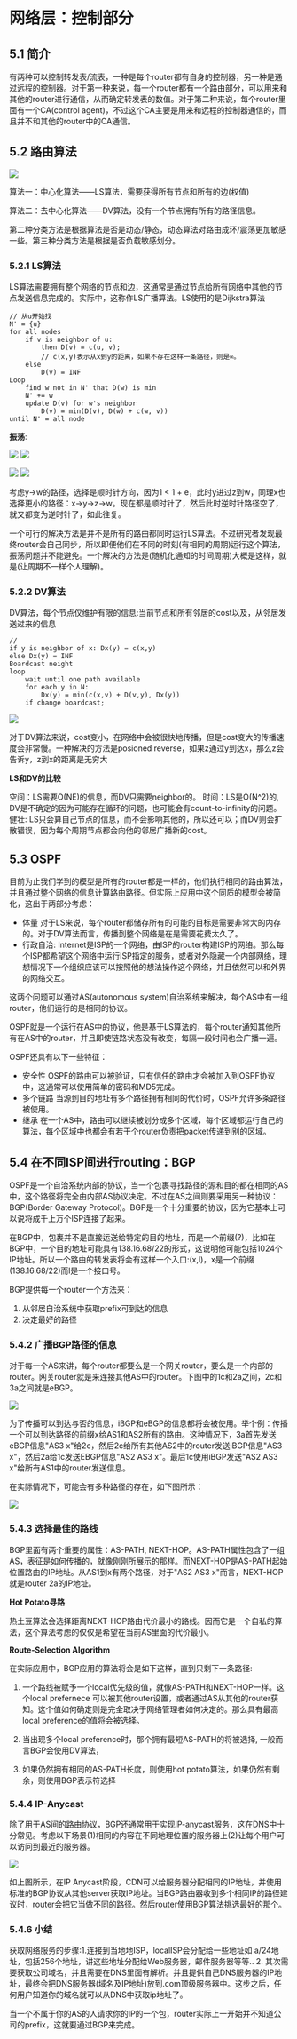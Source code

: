 # 网络层：控制部分

## 5.1 简介

有两种可以控制转发表/流表，一种是每个router都有自身的控制器，另一种是通过远程的控制器。对于第一种来说，每一个router都有一个路由部分，可以用来和其他的router进行通信，从而确定转发表的数值。对于第二种来说，每个router里面有一个CA(control agent)，不过这个CA主要是用来和远程的控制器通信的，而且并不和其他的router中的CA通信。

## 5.2 路由算法

![](./IMG/chap5/5-2-1_graph.PNG)

算法一：中心化算法——LS算法，需要获得所有节点和所有的边(权值)

算法二：去中心化算法——DV算法，没有一个节点拥有所有的路径信息。

第二种分类方法是根据算法是否是动态/静态，动态算法对路由成环/震荡更加敏感一些。第三种分类方法是根据是否负载敏感划分。

### 5.2.1 LS算法

LS算法需要拥有整个网络的节点和边，这通常是通过节点给所有网络中其他的节点发送信息完成的。实际中，这称作LS广播算法。LS使用的是Dijkstra算法
```
// 从u开始找
N' = {u}
for all nodes
    if v is neighbor of u:
        then D(v) = c(u, v);
        // c(x,y)表示从x到y的距离，如果不存在这样一条路径，则是∞。
    else
        D(v) = INF
Loop
    find w not in N' that D(w) is min
    N' += w
    update D(v) for w's neighbor
        D(v) = min(D(v), D(w) + c(w, v))
until N' = all node

```
**振荡**:

![](./IMG/chap5/5-2-2_oscillations1.PNG) 
![](./IMG/chap5/5-2-3_oscillations2.PNG)


![](./IMG/chap5/5-2-4_oscillations3.PNG) 
![](./IMG/chap5/5-2-5_oscillations4.PNG)

考虑y->w的路径，选择是顺时针方向，因为1 < 1 + e，此时y进过z到w，同理x也选择更小的路径：x->y->z->w。现在都是顺时针了，然后此时逆时针路径空了，就又都变为逆时针了，如此往复。

一个可行的解决方法是并不是所有的路由都同时运行LS算法。不过研究者发现最终router会自己同步，所以即便他们在不同的时刻(有相同的周期)运行这个算法，振荡问题并不能避免。一个解决的方法是(随机化通知的时间周期)大概是这样，就是(让周期不一样个人理解)。

### 5.2.2 DV算法

DV算法，每个节点仅维护有限的信息:当前节点和所有邻居的cost以及，从邻居发送过来的信息
```
// 
if y is neighbor of x: Dx(y) = c(x,y) 
else Dx(y) = INF
Boardcast neight
loop
    wait until one path available
    for each y in N:
        Dx(y) = min(c(x,v) + D(v,y), Dx(y))
    if change boardcast; 
```

![](./IMG/chap5/5-2-6_DV.PNG)

对于DV算法来说，cost变小，在网络中会被很快地传播，但是cost变大的传播速度会非常慢。一种解决的方法是posioned reverse，如果z通过y到达x，那么z会告诉y，z到x的距离是无穷大

**LS和DV的比较**

空间：LS需要O(NE)的信息，而DV只需要neighbor的。
时间：LS是O(N^2)的, DV是不确定的因为可能存在循环的问题，也可能会有count-to-infinity的问题。
健壮: LS只会算自己节点的信息，而不会影响其他的，所以还可以；而DV则会扩散错误，因为每个周期节点都会向他的邻居广播新的cost。

## 5.3 OSPF

目前为止我们学到的模型是所有的router都是一样的，他们执行相同的路由算法，并且通过整个网络的信息计算路由路径。但实际上应用中这个同质的模型会被简化，这出于两部分考虑：

- 体量 对于LS来说，每个router都储存所有的可能的目标是需要非常大的内存的。对于DV算法而言，传播到整个网络是在是需要花费太久了。
- 行政自治: Internet是ISP的一个网络，由ISP的router构建ISP的网络。那么每个ISP都希望这个网络中运行ISP指定的服务，或者对外隐藏一个内部网络，理想情况下一个组织应该可以按照他的想法操作这个网络，并且依然可以和外界的网络交互。

这两个问题可以通过AS(autonomous system)自治系统来解决，每个AS中有一组router，他们运行的是相同的协议。

OSPF就是一个运行在AS中的协议，他是基于LS算法的，每个router通知其他所有在AS中的router，并且即使链路状态没有改变，每隔一段时间也会广播一遍。

OSPF还具有以下一些特征：

- 安全性 OSPF的路由可以被验证，只有信任的路由才会被加入到OSPF协议中，这通常可以使用简单的密码和MD5完成。
- 多个链路 当源到目的地址有多个路径拥有相同的代价时，OSPF允许多条路径被使用。
- 继承 在一个AS中，路由可以继续被划分成多个区域，每个区域都运行自己的算法，每个区域中也都会有若干个router负责把packet传递到别的区域。

## 5.4 在不同ISP间进行routing：BGP

OSPF是一个自治系统内部的协议，当一个包裹寻找路径的源和目的都在相同的AS中，这个路径将完全由内部AS协议决定。不过在AS之间则要采用另一种协议：BGP(Border Gateway Protocol)。BGP是一个十分重要的协议，因为它基本上可以说将成千上万个ISP连接了起来。

在BGP中，包裹并不是直接运送给特定的目的地址，而是一个前缀(?)，比如在BGP中，一个目的地址可能具有138.16.68/22的形式，这说明他可能包括1024个IP地址。所以一个路由的转发表将会有这样一个入口:(x,l)，x是一个前缀(138.16.68/22)而l是一个接口号。

BGP提供每一个router一个方法来：

1. 从邻居自治系统中获取prefix可到达的信息
2. 决定最好的路径

### 5.4.2 广播BGP路径的信息

对于每一个AS来讲，每个router都要么是一个网关router，要么是一个内部的router。网关router就是来连接其他AS中的router。下图中的1c和2a之间，2c和3a之间就是eBGP。

![](./IMG/chap5/5-4-1_eBGP_iBGP.PNG)

为了传播可以到达与否的信息，iBGP和eBGP的信息都将会被使用。举个例：传播一个可以到达路径的前缀x给AS1和AS2所有的路由。这种情况下，3a首先发送eBGP信息"AS3 x"给2c，然后2c给所有其他AS2中的router发送iBGP信息"AS3 x"，然后2a给1c发送EBGP信息"AS2 AS3 x"。最后1c使用iBGP发送"AS2 AS3 x"给所有AS1中的router发送信息。

在实际情况下，可能会有多种路径的存在，如下图所示：

![](./IMG/chap5/5-4-2_multiPath.PNG)

### 5.4.3 选择最佳的路线

BGP里面有两个重要的属性：AS-PATH, NEXT-HOP。AS-PATH属性包含了一组AS，表征是如何传播的，就像刚刚所展示的那样。而NEXT-HOP是AS-PATH起始位置路由的IP地址。从AS1到x有两个路径，对于"AS2 AS3 x"而言，NEXT-HOP就是router 2a的IP地址。

**Hot Potato寻路**

热土豆算法会选择距离NEXT-HOP路由代价最小的路线。因而它是一个自私的算法，这个算法考虑的仅仅是希望在当前AS里面的代价最小。

**Route-Selection Algorithm**

在实际应用中，BGP应用的算法将会是如下这样，直到只剩下一条路径:

1. 一个路线被赋予一个local优先级的值，就像AS-PATH和NEXT-HOP一样。这个local prefernece 可以被其他router设置，或者通过AS从其他的router获知。这个值如何确定则是完全取决于网络管理者如何决定的。那么具有最高local preference的值将会被选择。

2. 当出现多个local preference时，那个拥有最短AS-PATH的将被选择, 一般而言BGP会使用DV算法，

3. 如果仍然拥有相同的AS-PATH长度，则使用hot potato算法，如果仍然有剩余，则使用BGP表示符选择

### 5.4.4 IP-Anycast

除了用于AS间的路由协议，BGP还通常用于实现IP-anycast服务，这在DNS中十分常见。考虑以下场景(1)相同的内容在不同地理位置的服务器上(2)让每个用户可以访问到最近的服务器。

![](./IMG/chap5/5-4-3-ip_anycast.PNG)

如上图所示，在IP Anycast阶段，CDN可以给服务器分配相同的IP地址，并使用标准的BGP协议从其他server获取IP地址。当BGP路由器收到多个相同IP的路径建议时，router会把它当做不同的路径。然后router使用BGP算法挑选最好的那个。

### 5.4.6 小结

获取网络服务的步骤:1.连接到当地地ISP，localISP会分配给一些地址如 a/24地址，包括256个地址，讲这些地址分配给Web服务器，邮件服务器等等..
2. 其次需要获取公司域名，并且需要在DNS里面有解析。并且提供自己DNS服务器的IP地址，最终会把DNS服务器(域名及IP地址)放到.com顶级服务器中。这步之后，任何用户知道你的域名就可以从DNS中获取ip地址了。

当一个不属于你的AS的人请求你的IP的一个包，router实际上一开始并不知道公司的prefix，这就要通过BGP来完成。